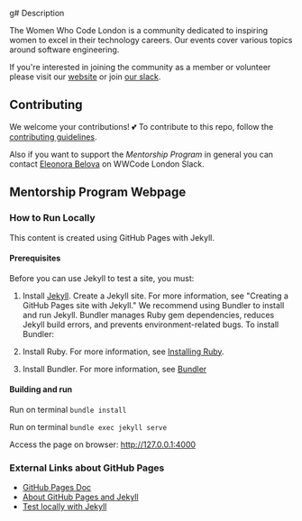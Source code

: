 
g# Description

The Women Who Code London is a community dedicated to inspiring women to excel in their technology careers. Our events cover various topics around software engineering.

If you're interested in joining the community as a member or volunteer please visit our [website](https://www.womenwhocode.com/london) or join [our slack](https://bit.ly/wwcodelondonslack).

## Contributing

We welcome your contributions! 💕 To contribute to this repo, follow the [contributing guidelines](CONTRIBUTING.md). 

Also if you want to support the *Mentorship Program* in general you can contact [Eleonora Belova](https://wwcodelondon.slack.com/archives/D03SM0VR5V1) on WWCode London Slack.

## Mentorship Program Webpage

### How to Run Locally

This content is created using GitHub Pages with Jekyll. 

#### Prerequisites
Before you can use Jekyll to test a site, you must:

1. Install [Jekyll](https://jekyllrb.com/docs/installation/).
Create a Jekyll site. For more information, see "Creating a GitHub Pages site with Jekyll."
We recommend using Bundler to install and run Jekyll. Bundler manages Ruby gem dependencies, reduces Jekyll build errors, and prevents environment-related bugs. To install Bundler:

2. Install Ruby. For more information, see [Installing Ruby](https://www.ruby-lang.org/en/documentation/installation/).
3. Install Bundler. For more information, see [Bundler](https://bundler.io/)

#### Building and run

Run on terminal `bundle install`

Run on terminal `bundle exec jekyll serve`

Access the page on browser: http://127.0.0.1:4000


### External Links about GitHub Pages

* [GitHub Pages Doc](https://docs.github.com/en/pages) 
* [About GitHub Pages and Jekyll](https://docs.github.com/en/pages/setting-up-a-github-pages-site-with-jekyll/about-github-pages-and-jekyll)
* [Test locally with Jekyll](https://docs.github.com/en/pages/setting-up-a-github-pages-site-with-jekyll/testing-your-github-pages-site-locally-with-jekyll) 